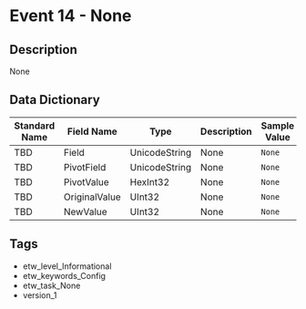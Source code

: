 # Event 14 - None

## Description
None

## Data Dictionary
|Standard Name|Field Name|Type|Description|Sample Value|
|---|---|---|---|---|
|TBD|Field|UnicodeString|None|`None`|
|TBD|PivotField|UnicodeString|None|`None`|
|TBD|PivotValue|HexInt32|None|`None`|
|TBD|OriginalValue|UInt32|None|`None`|
|TBD|NewValue|UInt32|None|`None`|

## Tags
* etw_level_Informational
* etw_keywords_Config
* etw_task_None
* version_1